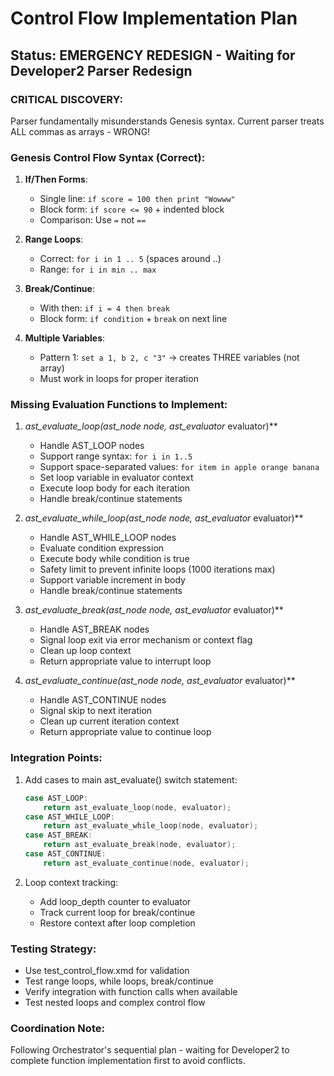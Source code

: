 # Control Flow Implementation Plan

## Status: EMERGENCY REDESIGN - Waiting for Developer2 Parser Redesign

### CRITICAL DISCOVERY:
Parser fundamentally misunderstands Genesis syntax. Current parser treats ALL commas as arrays - WRONG!

### Genesis Control Flow Syntax (Correct):
1. **If/Then Forms**:
   - Single line: `if score = 100 then print "Wowww"`
   - Block form: `if score <= 90` + indented block
   - Comparison: Use `=` not `==`

2. **Range Loops**:
   - Correct: `for i in 1 .. 5` (spaces around ..)
   - Range: `for i in min .. max`

3. **Break/Continue**:
   - With then: `if i = 4 then break`
   - Block form: `if condition` + `break` on next line

4. **Multiple Variables**:
   - Pattern 1: `set a 1, b 2, c "3"` → creates THREE variables (not array)
   - Must work in loops for proper iteration

### Missing Evaluation Functions to Implement:

1. **ast_evaluate_loop(ast_node* node, ast_evaluator* evaluator)**
   - Handle AST_LOOP nodes
   - Support range syntax: `for i in 1..5`
   - Support space-separated values: `for item in apple orange banana`
   - Set loop variable in evaluator context
   - Execute loop body for each iteration
   - Handle break/continue statements

2. **ast_evaluate_while_loop(ast_node* node, ast_evaluator* evaluator)**
   - Handle AST_WHILE_LOOP nodes
   - Evaluate condition expression
   - Execute body while condition is true
   - Safety limit to prevent infinite loops (1000 iterations max)
   - Support variable increment in body
   - Handle break/continue statements

3. **ast_evaluate_break(ast_node* node, ast_evaluator* evaluator)**
   - Handle AST_BREAK nodes
   - Signal loop exit via error mechanism or context flag
   - Clean up loop context
   - Return appropriate value to interrupt loop

4. **ast_evaluate_continue(ast_node* node, ast_evaluator* evaluator)**
   - Handle AST_CONTINUE nodes
   - Signal skip to next iteration
   - Clean up current iteration context
   - Return appropriate value to continue loop

### Integration Points:

1. Add cases to main ast_evaluate() switch statement:
   ```c
   case AST_LOOP:
       return ast_evaluate_loop(node, evaluator);
   case AST_WHILE_LOOP:
       return ast_evaluate_while_loop(node, evaluator);
   case AST_BREAK:
       return ast_evaluate_break(node, evaluator);
   case AST_CONTINUE:
       return ast_evaluate_continue(node, evaluator);
   ```

2. Loop context tracking:
   - Add loop_depth counter to evaluator
   - Track current loop for break/continue
   - Restore context after loop completion

### Testing Strategy:
- Use test_control_flow.xmd for validation
- Test range loops, while loops, break/continue
- Verify integration with function calls when available
- Test nested loops and complex control flow

### Coordination Note:
Following Orchestrator's sequential plan - waiting for Developer2 to complete function implementation first to avoid conflicts.